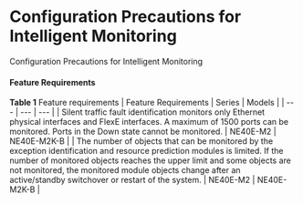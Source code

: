 Configuration Precautions for Intelligent Monitoring
====================================================

Configuration Precautions for Intelligent Monitoring

#### Feature Requirements

**Table 1** Feature requirements
| Feature Requirements | Series | Models |
| --- | --- | --- |
| Silent traffic fault identification monitors only Ethernet physical interfaces and FlexE interfaces. A maximum of 1500 ports can be monitored. Ports in the Down state cannot be monitored. | NE40E-M2 | NE40E-M2K-B |
| The number of objects that can be monitored by the exception identification and resource prediction modules is limited. If the number of monitored objects reaches the upper limit and some objects are not monitored, the monitored module objects change after an active/standby switchover or restart of the system. | NE40E-M2 | NE40E-M2K-B |